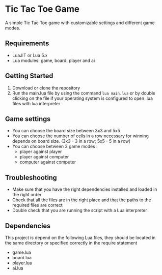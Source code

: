 # Tic Tac Toe Game

A simple Tic Tac Toe game with customizable settings and different game modes. 

## Requirements

- LuaJIT or Lua 5.x
- Lua modules: game, board, player and ai

## Getting Started

1. Download or clone the repository
2. Run the main.lua file by using the command `lua main.lua` or by double clicking on the file if your operating system is configured to open .lua files with lua interpreter

## Game settings
- You can choose the board size between 3x3 and 5x5
- You can choose the number of cells in a row necessary for winning depends on board size. (3x3 - 3 in a row; 5x5 - 5 in a row)
- You can choose between 3 game modes :
  - player against player
  - player against computer
  - computer against computer

## Troubleshooting
- Make sure that you have the right dependencies installed and loaded in the right order
- Check that all the files are in the right place and that the paths to the required files are correct
- Double check that you are running the script with a Lua interpreter

## Dependencies
This project is depend on the following Lua files, they should be located in the same directory or specified correctly in the require statement
- game.lua
- board.lua
- player.lua
- ai.lua
